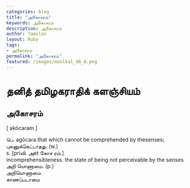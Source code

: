 ```yaml
---  
categories: blog  
title: "அகோசரம்"
keywords: அகோசரம்  
description: அகோசரம்
author: Tamilan  
layout: Ruby  
tags:     
- அகோசரம்
permalink: "அகோசரம்"  
featured: /images/noolkal_96_6.png  
--- 
```

# தனித் தமிழகராதிக் களஞ்சியம்
## அகோசரம்

[ akōcaram ]  
  
பெ. agōcara.that which cannot be comprehended by thesenses; புலனுக்கெட்டாதது. (w.)  
s. [priவி. அet கோச ரம்.]  
incomprehensibleness. the state of being not perceivable by the senses  
அறி யொணாமை. (p.)  
அறியொணாமை  
காணப்படாமை